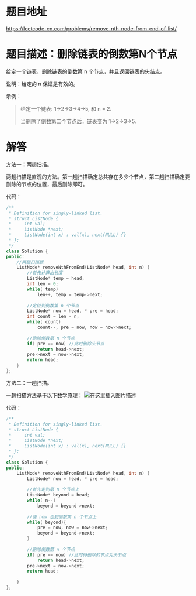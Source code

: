 # 题目地址
https://leetcode-cn.com/problems/remove-nth-node-from-end-of-list/

# 题目描述：删除链表的倒数第N个节点

给定一个链表，删除链表的倒数第 n 个节点，并且返回链表的头结点。

说明：给定的 n 保证是有效的。

示例：
>给定一个链表: 1->2->3->4->5, 和 n = 2.
>
>当删除了倒数第二个节点后，链表变为 1->2->3->5.


# 解答
方法一：两趟扫描。

两趟扫描是直观的方法。第一趟扫描确定总共存在多少个节点，第二趟扫描确定要删除的节点的位置，最后删除即可。

代码：
```cpp
/**
 * Definition for singly-linked list.
 * struct ListNode {
 *     int val;
 *     ListNode *next;
 *     ListNode(int x) : val(x), next(NULL) {}
 * };
 */
class Solution {
public:
    //两趟扫描版
    ListNode* removeNthFromEnd(ListNode* head, int n) {
        //首先计算出长度
        ListNode* temp = head;
        int len = 0;
        while( temp)
            len++, temp = temp->next;
        
        //定位到倒数第 n 个节点
        ListNode* now = head, * pre = head;
        int count = len - n;
        while( count)
            count--, pre = now, now = now->next;
        
        //删除倒数第 n 个节点
        if( pre == now) //此时删除头节点
            return head->next;
        pre->next = now->next;
        return head;
    }
};
```


方法二：一趟扫描。

一趟扫描方法基于以下数学原理：
![在这里插入图片描述](https://img-blog.csdnimg.cn/2019090910444869.png?)

代码：
```cpp
/**
 * Definition for singly-linked list.
 * struct ListNode {
 *     int val;
 *     ListNode *next;
 *     ListNode(int x) : val(x), next(NULL) {}
 * };
 */
class Solution {
public:
    ListNode* removeNthFromEnd(ListNode* head, int n) {
        ListNode* now = head, * pre = head;
        
        //首先走到第 n 个节点上
        ListNode* beyond = head;
        while( n--)
            beyond = beyond->next;
        
        //使 now 走到倒数第 n 个节点上
        while( beyond){
            pre = now, now = now->next;
            beyond = beyond->next;
        }
        
        //删除倒数第 n 个节点
        if( pre == now) //此时待删除的节点为头节点
            return head->next;
        pre->next = now->next;
        return head;
            
    }
};
```
